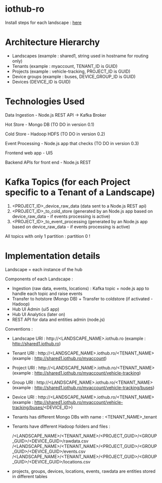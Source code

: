 # iothub-ro

Install steps for each landscape : [here](INSTALL.md)

# Architecture Hierarchy

 - Landscapes (example : shared1, string used in hostname for routing only)
 - Tenants (example : myaccount, TENANT_ID is GUID)
 - Projects (example : vehicle-tracking, PROJECT_ID is GUID)
 - Device groups (example : buses, DEVICE_GROUP_ID is GUID)
 - Devices (DEVICE_ID is GUID)

# Technologies Used

Data Ingestion - Node.js REST API -> Kafka Broker

Hot Store - Mongo DB (TO DO in version 0.1)

Cold Store - Hadoop HDFS (TO DO in version 0.2)

Event Processing - Node.js app that checks (TO DO in version 0.3)

Frontend web app - UI5

Backend APIs for front end - Node.js REST

# Kafka Topics (for each Project specific to a Tenant of a Landscape)

1. <PROJECT_ID>_device_raw_data (data sent to a Node.js REST api)
2. <PROJECT_ID>_to_cold_store (generated by an Node.js app based on device_raw_data - if events processing is active)
3. <PROJECT_ID>_to_event_processing (generated by an Node.js app based on device_raw_data - if events processing is active)

All topics with only 1 partition : partition 0 !

# Implementation details

Landscape = each instance of the hub

Components of each Landscape :

  - Ingestion (raw data, events, locations) : Kafka topic + node.js app to handle each topic and raise events
  - Transfer to hotstore (Mongo DB) + Transfer to coldstore (if activated - Hadoop)
  - Hub UI Admin (ui5 app)
  - Hub UI Analytics (later on)
  - REST API for data and entities admin (node.js)
  
Conventions :

  - Landscape URI : http://<LANDSCAPE_NAME>.iothub.ro (example : http://shared1.iothub.ro)
  - Tenant URI : http://<LANDSCAPE_NAME>.iothub.ro/<TENANT_NAME> (example : http://shared1.iothub.ro/myaccount)
  - Project URI : http://<LANDSCAPE_NAME>.iothub.ro/<TENANT_NAME> (example : http://shared1.iothub.ro/myaccount/vehicle-tracking)
  - Group URI : http://<LANDSCAPE_NAME>.iothub.ro/<TENANT_NAME> (example : http://shared1.iothub.ro/myaccount/vehicle-tracking/buses)
  - Device URI : http://<LANDSCAPE_NAME>.iothub.ro/<TENANT_NAME> (example : http://shared1.iothub.ro/myaccount/vehicle-tracking/buses/<DEVICE_ID>)
  
  - Tenants has different Mongo DBs with name : <TENANT_NAME>_tenant
  - Tenants have different Hadoop folders and files : 
  
      /<LANDSCAPE_NAME>/<TENANT_NAME>/<PROJECT_GUID>/<GROUP_GUID>/<DEVICE_GUID>/rawdata.csv
      /<LANDSCAPE_NAME>/<TENANT_NAME>/<PROJECT_GUID>/<GROUP_GUID>/<DEVICE_GUID>/events.csv
      /<LANDSCAPE_NAME>/<TENANT_NAME>/<PROJECT_GUID>/<GROUP_GUID>/<DEVICE_GUID>/locations.csv
  
  - projects, groups, devices, locations, events, rawdata are entities stored in different tables
